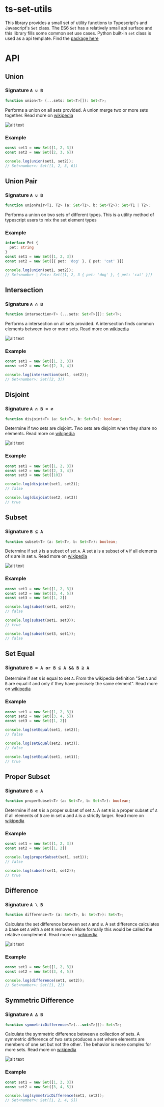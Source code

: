 # ts-set-utils

This library provides a small set of utility functions to Typescript's and Javascript's `Set` class. The ES6 `Set` has a relatively small api surface and this library fills some common set use cases. Python built-in `set` class is used as a api template. Find the [package here](https://www.npmjs.com/package/ts-set-utils)

# API

## Union

### Signature `A ∪ B`
``` Typescript
function union<T> (...sets: Set<T>[]): Set<T>;
```

Performs a union on all sets provided. A union merge two or more sets together. Read more on [wikipedia](https://en.wikipedia.org/wiki/Union_(set_theory))

![alt text](https://upload.wikimedia.org/wikipedia/commons/3/30/Venn0111.svg "Set Union")


### Example
``` Typescript
const set1 = new Set([1, 2, 3])
const set2 = new Set([2, 3, 6])

console.log(union(set1, set2));
// Set<number>: Set([1, 2, 3, 6])
```

## Union Pair

### Signature `A ∪ B`
``` Typescript
function unionPair<T1, T2> (a: Set<T1>, b: Set<T2>): Set<T1 | T2>;
```

Performs a union on two sets of different types. This is a utility method of typescript users to mix the set element types

### Example
``` Typescript
interface Pet {
  pet: string
}
const set1 = new Set([1, 2, 3])
const set2 = new Set([{ pet: 'dog' }, { pet: 'cat' }])

console.log(union(set1, set2));
// Set<number | Pet>: Set([1, 2, 3 { pet: 'dog' }, { pet: 'cat' }])
```

## Intersection

### Signature `A ∩ B`
``` Typescript
function intersection<T> (...sets: Set<T>[]): Set<T>;
```

Performs a intersection on all sets provided. A intersection finds common elements between two or more sets. Read more on [wikipedia](https://en.wikipedia.org/wiki/Intersection_(set_theory))

![alt text](https://upload.wikimedia.org/wikipedia/commons/9/99/Venn0001.svg "Set Intersection")

### Example
``` Typescript
const set1 = new Set([1, 2, 3])
const set2 = new Set([2, 3, 4])

console.log(intersection(set1, set2));
// Set<number>: Set([2, 3])
```

## Disjoint

### Signature `A ∩ B = ∅`
``` Typescript
function disjoint<T> (a: Set<T>, b: Set<T>): boolean;
```

Determine if two sets are disjoint. Two sets are disjoint when they share no elements. Read more on [wikipedia](https://en.wikipedia.org/wiki/Disjoint_sets)

![alt text](https://upload.wikimedia.org/wikipedia/commons/d/df/Disjunkte_Mengen.svg "Disjoint Sets")

### Example
``` Typescript
const set1 = new Set([1, 2, 3])
const set2 = new Set([2, 3, 4])
const set3 = new Set([10])

console.log(disjoint(set1, set2));
// false

console.log(disjoint(set2, set3))
// true
```

## Subset

### Signature `B ⊆ A`
``` Typescript
function subset<T> (a: Set<T>, b: Set<T>): boolean;
```

Determine if set `B` is a subset of set `A`. A set `B` is a subset of `A` if all elements of `B` are in set `A`. Read more on [wikipedia](https://en.wikipedia.org/wiki/Subset)

![alt text](https://upload.wikimedia.org/wikipedia/commons/b/b0/Venn_A_subset_B.svg "Relative Complement")

### Example

``` Typescript
const set1 = new Set([1, 2, 3])
const set2 = new Set([3, 4, 5])
const set3 = new Set([1, 2])

console.log(subset(set1, set2));
// false

console.log(subset(set1, set3));
// true

console.log(subset(set3, set1));
// false
```

## Set Equal

### Signature `B = A or B ⊆ A && B ⊇ A`
Determine if set `B` is equal to set `A`. From the wikipedia definition "Set `A` and `B` are equal if and only if they have precisely the same element". Read more on [wikipedia](https://en.wikipedia.org/wiki/Set_(mathematics)#Definition)

### Example

``` Typescript
const set1 = new Set([1, 2, 3])
const set2 = new Set([3, 4, 5])
const set3 = new Set([1, 2])

console.log(setEqual(set1, set2));
// false

console.log(setEqual(set2, set3));
// false

console.log(setEqual(set1, set1));
// true
```

## Proper Subset

### Signature `B ⊂ A`
``` Typescript
function properSubset<T> (a: Set<T>, b: Set<T>): boolean;
```

Determine if set `B` is a proper subset of set `A`. A set `B` is a proper subset of `A` if all elements of `B` are in set `A` and `A` is a strictly larger. Read more on [wikipedia](https://en.wikipedia.org/wiki/Subset)

### Example

``` Typescript
const set1 = new Set([1, 2, 3])
const set2 = new Set([1, 2])

console.log(properSubset(set1, set1));
// false

console.log(subset(set1, set2));
// true
```

## Difference

### Signature `A \ B`
``` Typescript
function difference<T> (a: Set<T>, b: Set<T>): Set<T>;
```

Calculate the set difference between set `A` and `B`. A set difference calculates a base set `A` with a set `B` removed. More formally this would be called the relative complement. Read more on [wikipedia](https://en.wikipedia.org/wiki/Complement_(set_theory)#Relative_complement)

![alt text](https://upload.wikimedia.org/wikipedia/commons/5/5a/Venn0010.svg "Relative Complement")

### Example

``` Typescript
const set1 = new Set([1, 2, 3])
const set2 = new Set([3, 4, 5])

console.log(difference(set1, set2));
// Set<number>: Set([1, 2])
```

## Symmetric Difference

### Signature `A ∆ B`
``` Typescript
function symmetricDifference<T>(...set<T>[]): Set<T>;
```

Calculate the symmetric difference between a collection of sets. A symmetric difference of two sets produces a set where elements are members of one set but not the other. The behavior is more complex for more sets. Read more on [wikipedia](https://en.wikipedia.org/wiki/Symmetric_difference)

![alt text](https://upload.wikimedia.org/wikipedia/commons/4/46/Venn0110.svg "Symmetric Differnce")

### Example
``` Typescript
const set1 = new Set([1, 2, 3])
const set2 = new Set([3, 4, 5])

console.log(symmetricDifference(set1, set2));
// Set<number>: Set([1, 2, 4, 5])
```


